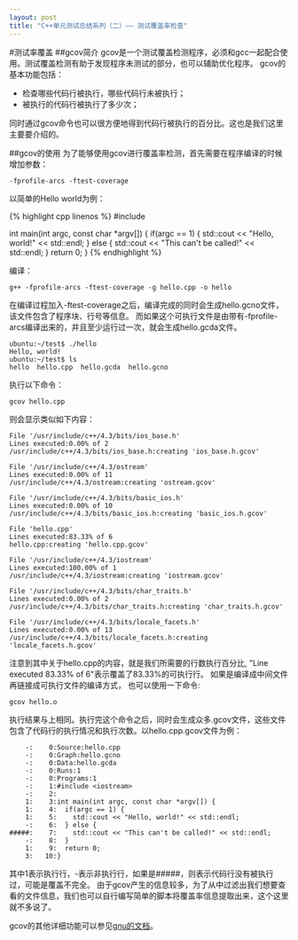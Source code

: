 ```yaml
---
layout: post
title: "C++单元测试总结系列（二）—— 测试覆盖率检查"
---
```

#测试率覆盖
##gcov简介
gcov是一个测试覆盖检测程序，必须和gcc一起配合使用。测试覆盖检测有助于发现程序未测试的部分，也可以辅助优化程序。
gcov的基本功能包括：

* 检查哪些代码行被执行，哪些代码行未被执行；
* 被执行的代码行被执行了多少次；

同时通过gcov命令也可以很方便地得到代码行被执行的百分比。这也是我们这里主要要介绍的。
<!--more-->

##gcov的使用
为了能够使用gcov进行覆盖率检测，首先需要在程序编译的时候增加参数：

    -fprofile-arcs -ftest-coverage

以简单的Hello world为例：

{% highlight cpp linenos %}
#include <iostream>

int main(int argc, const char *argv[]) {
  if(argc == 1) {
    std::cout << "Hello, world!" << std::endl;
  } else {
    std::cout << "This can't be called!" << std::endl;
  }
  return 0;
}
{% endhighlight %}

编译：

    g++ -fprofile-arcs -ftest-coverage -g hello.cpp -o hello

在编译过程加入-ftest-coverage之后，编译完成的同时会生成hello.gcno文件，该文件包含了程序块、行号等信息。
而如果这个可执行文件是由带有-fprofile-arcs编译出来的，并且至少运行过一次，就会生成hello.gcda文件。

    ubuntu:~/test$ ./hello
    Hello, world!
    ubuntu:~/test$ ls
    hello  hello.cpp  hello.gcda  hello.gcno

执行以下命令：

    gcov hello.cpp

则会显示类似如下内容：

    File '/usr/include/c++/4.3/bits/ios_base.h'
    Lines executed:0.00% of 2
    /usr/include/c++/4.3/bits/ios_base.h:creating 'ios_base.h.gcov'

    File '/usr/include/c++/4.3/ostream'
    Lines executed:0.00% of 11
    /usr/include/c++/4.3/ostream:creating 'ostream.gcov'

    File '/usr/include/c++/4.3/bits/basic_ios.h'
    Lines executed:0.00% of 10
    /usr/include/c++/4.3/bits/basic_ios.h:creating 'basic_ios.h.gcov'

    File 'hello.cpp'
    Lines executed:83.33% of 6
    hello.cpp:creating 'hello.cpp.gcov'

    File '/usr/include/c++/4.3/iostream'
    Lines executed:100.00% of 1
    /usr/include/c++/4.3/iostream:creating 'iostream.gcov'

    File '/usr/include/c++/4.3/bits/char_traits.h'
    Lines executed:0.00% of 2
    /usr/include/c++/4.3/bits/char_traits.h:creating 'char_traits.h.gcov'

    File '/usr/include/c++/4.3/bits/locale_facets.h'
    Lines executed:0.00% of 13
    /usr/include/c++/4.3/bits/locale_facets.h:creating 'locale_facets.h.gcov'

注意到其中关于hello.cpp的内容，就是我们所需要的行数执行百分比, "Line executed 83.33% of 6"表示覆盖了83.33%的可执行行。
如果是编译成中间文件再链接成可执行文件的编译方式， 也可以使用一下命令:

    gcov hello.o

执行结果与上相同。执行完这个命令之后，同时会生成众多.gcov文件，这些文件包含了代码行的执行情况和执行次数。以hello.cpp.gcov文件为例：

        -:    0:Source:hello.cpp
        -:    0:Graph:hello.gcno
        -:    0:Data:hello.gcda
        -:    0:Runs:1
        -:    0:Programs:1
        -:    1:#include <iostream>
        -:    2:
        1:    3:int main(int argc, const char *argv[]) {
        1:    4:  if(argc == 1) {
        1:    5:    std::cout << "Hello, world!" << std::endl;
        -:    6:  } else {
    #####:    7:    std::cout << "This can't be called!" << std::endl;
        -:    8:  }
        1:    9:  return 0;
        3:   10:}

其中1表示执行行，-表示非执行行，如果是#####，则表示代码行没有被执行过，可能是覆盖不完全。
由于gcov产生的信息较多，为了从中过滤出我们想要查看的文件信息，我们也可以自行编写简单的脚本将覆盖率信息提取出来，这个这里就不多说了。

gcov的其他详细功能可以参见[gnu的文档](https://gcc.gnu.org/onlinedocs/gcc/Gcov.html)。
